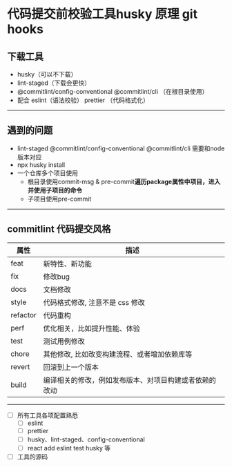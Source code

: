# 代码提交前校验工具husky 原理 git hooks
## 下载工具
- husky（可以不下载）  
- lint-staged（下载会更快）  
- @commitlint/config-conventional @commitlint/cli （在根目录使用）
- 配合 eslint（语法校验） prettier （代码格式化）
---
## 遇到的问题
- lint-staged @commitlint/config-conventional @commitlint/cli 需要和node版本对应
- npx husky install
- 一个仓库多个项目使用
  - 根目录使用commit-msg & pre-commit**遍历package属性中项目，进入并使用子项目的命令**
  - 子项目使用pre-commit
---
## commitlint 代码提交风格
| 属性 | 描述 |
| --- | --- |
| feat |     新特性、新功能 |
| fix |      修改bug |
| docs |     文档修改 |
| style |    代码格式修改, 注意不是 css 修改 |
| refactor | 代码重构 |
| perf |     优化相关，比如提升性能、体验 |
| test |     测试用例修改 |
| chore |    其他修改, 比如改变构建流程、或者增加依赖库等 |
| revert |   回滚到上一个版本 |
| build |    编译相关的修改，例如发布版本、对项目构建或者依赖的改动 |
---
- [ ] 所有工具各项配置熟悉
  - [ ] eslint
  - [ ] prettier
  - [ ] husky、lint-staged、config-conventional
  - [ ] react add eslint test husky 等 
- [ ] 工具的源码
